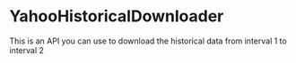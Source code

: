 # YahooHistoricalDownloader
This is an API you can use to download the historical data from interval 1 to interval 2

